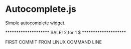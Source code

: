 Autocomplete.js
==============

Simple autocomplete widget.



******************** SALE! 2 for 1 $ ********************


FIRST COMMIT FROM LINUX COMMAND LINE